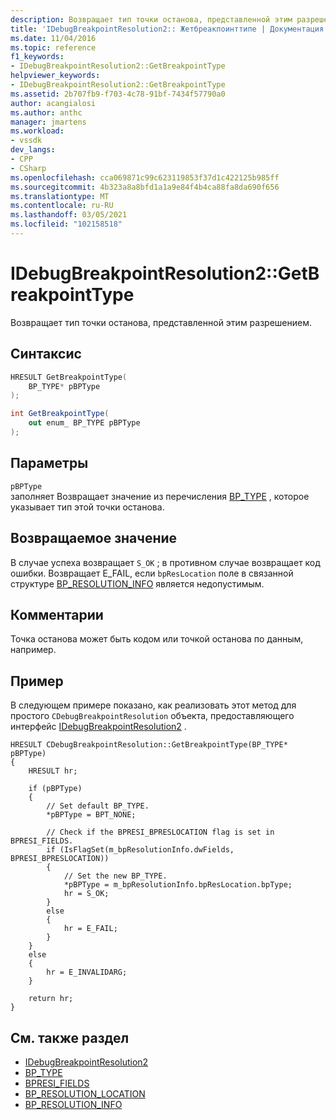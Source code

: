 ```yaml
---
description: Возвращает тип точки останова, представленной этим разрешением.
title: 'IDebugBreakpointResolution2:: Жетбреакпоинттипе | Документация Майкрософт'
ms.date: 11/04/2016
ms.topic: reference
f1_keywords:
- IDebugBreakpointResolution2::GetBreakpointType
helpviewer_keywords:
- IDebugBreakpointResolution2::GetBreakpointType
ms.assetid: 2b707fb9-f703-4c78-91bf-7434f57790a0
author: acangialosi
ms.author: anthc
manager: jmartens
ms.workload:
- vssdk
dev_langs:
- CPP
- CSharp
ms.openlocfilehash: cca069871c99c623119853f37d1c422125b985ff
ms.sourcegitcommit: 4b323a8a8bfd1a1a9e84f4b4ca88fa8da690f656
ms.translationtype: MT
ms.contentlocale: ru-RU
ms.lasthandoff: 03/05/2021
ms.locfileid: "102158518"
---
```

# <a name="idebugbreakpointresolution2getbreakpointtype"></a>IDebugBreakpointResolution2::GetBreakpointType
Возвращает тип точки останова, представленной этим разрешением.

## <a name="syntax"></a>Синтаксис

```cpp
HRESULT GetBreakpointType( 
    BP_TYPE* pBPType
);
```

```csharp
int GetBreakpointType( 
    out enum_ BP_TYPE pBPType
);
```

## <a name="parameters"></a>Параметры
`pBPType`\
заполняет Возвращает значение из перечисления [BP_TYPE](../../../extensibility/debugger/reference/bp-type.md) , которое указывает тип этой точки останова.

## <a name="return-value"></a>Возвращаемое значение
В случае успеха возвращает `S_OK` ; в противном случае возвращает код ошибки. Возвращает E_FAIL, если `bpResLocation` поле в связанной структуре [BP_RESOLUTION_INFO](../../../extensibility/debugger/reference/bp-resolution-info.md) является недопустимым.

## <a name="remarks"></a>Комментарии
Точка останова может быть кодом или точкой останова по данным, например.

## <a name="example"></a>Пример
В следующем примере показано, как реализовать этот метод для простого `CDebugBreakpointResolution` объекта, предоставляющего интерфейс [IDebugBreakpointResolution2](../../../extensibility/debugger/reference/idebugbreakpointresolution2.md) .

```
HRESULT CDebugBreakpointResolution::GetBreakpointType(BP_TYPE* pBPType)
{
    HRESULT hr;

    if (pBPType)
    {
        // Set default BP_TYPE.
        *pBPType = BPT_NONE;

        // Check if the BPRESI_BPRESLOCATION flag is set in BPRESI_FIELDS.
        if (IsFlagSet(m_bpResolutionInfo.dwFields, BPRESI_BPRESLOCATION))
        {
            // Set the new BP_TYPE.
            *pBPType = m_bpResolutionInfo.bpResLocation.bpType;
            hr = S_OK;
        }
        else
        {
            hr = E_FAIL;
        }
    }
    else
    {
        hr = E_INVALIDARG;
    }

    return hr;
}
```

## <a name="see-also"></a>См. также раздел
- [IDebugBreakpointResolution2](../../../extensibility/debugger/reference/idebugbreakpointresolution2.md)
- [BP_TYPE](../../../extensibility/debugger/reference/bp-type.md)
- [BPRESI_FIELDS](../../../extensibility/debugger/reference/bpresi-fields.md)
- [BP_RESOLUTION_LOCATION](../../../extensibility/debugger/reference/bp-resolution-location.md)
- [BP_RESOLUTION_INFO](../../../extensibility/debugger/reference/bp-resolution-info.md)
